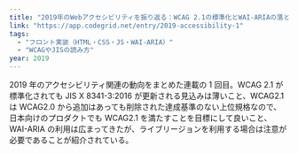 ```yaml
---
title: "2019年のWebアクセシビリティを振り返る：WCAG 2.1の標準化とWAI-ARIAの落とし穴"
link: "https://app.codegrid.net/entry/2019-accessibility-1"
tags:
  - "フロント実装（HTML・CSS・JS・WAI-ARIA）"
  - "WCAGやJISの読み方"
year: 2019
---
```


2019 年のアクセシビリティ関連の動向をまとめた連載の 1 回目。WCAG 2.1 が標準化されても JIS X 8341-3:2016 が更新される見込みは薄いこと、WCAG2.1 は WCAG2.0 から追加はあっても削除された達成基準のない上位規格なので、日本向けのプロダクトでも WCAG2.1 を満たすことを目標にして良いこと、WAI-ARIA の利用は広まってきたが、ライブリージョンを利用する場合は注意が必要であることが紹介されている。
